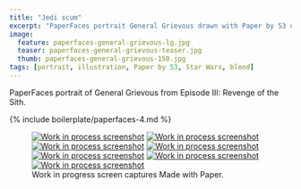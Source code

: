 ```yaml
---
title: "Jedi scum"
excerpt: "PaperFaces portrait General Grievous drawn with Paper by 53 on an iPad."
image: 
  feature: paperfaces-general-grievous-lg.jpg
  teaser: paperfaces-general-grievous-teaser.jpg
  thumb: paperfaces-general-grievous-150.jpg
tags: [portrait, illustration, Paper by 53, Star Wars, blend]
---
```


PaperFaces portrait of General Grievous from Episode III: Revenge of the Sith.

{% include boilerplate/paperfaces-4.md %}

<figure class="third">
	<a href="{{ site.url }}/assets/images/paperfaces-general-grievous-process-1-lg.jpg"><img src="{{ site.url }}/assets/images/paperfaces-general-grievous-process-1-600.jpg" alt="Work in process screenshot"></a>
	<a href="{{ site.url }}/assets/images/paperfaces-general-grievous-process-2-lg.jpg"><img src="{{ site.url }}/assets/images/paperfaces-general-grievous-process-2-600.jpg" alt="Work in process screenshot"></a>
	<a href="{{ site.url }}/assets/images/paperfaces-general-grievous-process-3-lg.jpg"><img src="{{ site.url }}/assets/images/paperfaces-general-grievous-process-3-600.jpg" alt="Work in process screenshot"></a>
	<a href="{{ site.url }}/assets/images/paperfaces-general-grievous-process-4-lg.jpg"><img src="{{ site.url }}/assets/images/paperfaces-general-grievous-process-4-600.jpg" alt="Work in process screenshot"></a>
	<a href="{{ site.url }}/assets/images/paperfaces-general-grievous-process-5-lg.jpg"><img src="{{ site.url }}/assets/images/paperfaces-general-grievous-process-5-600.jpg" alt="Work in process screenshot"></a>
	<a href="{{ site.url }}/assets/images/paperfaces-general-grievous-process-6-lg.jpg"><img src="{{ site.url }}/assets/images/paperfaces-general-grievous-process-6-600.jpg" alt="Work in process screenshot"></a>
	<a href="{{ site.url }}/assets/images/paperfaces-general-grievous-process-7-lg.jpg"><img src="{{ site.url }}/assets/images/paperfaces-general-grievous-process-7-600.jpg" alt="Work in process screenshot"></a>
	<figcaption>Work in progress screen captures Made with Paper.</figcaption>
</figure>
